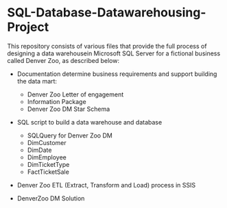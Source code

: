 # SQL-Database-Datawarehousing-Project

This repository consists of various files that provide the full process of designing a data warehousein Microsoft SQL Server for a fictional business called Denver Zoo, as described below:

* Documentation determine business requirements and support building the data mart:
  * Denver Zoo Letter of engagement 
  * Information Package
  * Denver Zoo DM Star Schema
    
* SQL script to build a data warehouse and database
  * SQLQuery for Denver Zoo DM
  * DimCustomer
  * DimDate
  * DimEmployee
  * DimTicketType
  * FactTicketSale
* Denver Zoo ETL (Extract, Transform and Load) process in SSIS
 * DenverZoo DM Solution
